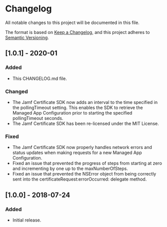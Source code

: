 # Changelog
All notable changes to this project will be documented in this file.

The format is based on [Keep a Changelog](https://keepachangelog.com/en/1.0.0/),
and this project adheres to [Semantic Versioning](https://semver.org/spec/v2.0.0.html).

## [1.0.1] - 2020-01
### Added
- This CHANGELOG.md file.

### Changed
- The Jamf Certificate SDK now adds an interval to the time specified in the pollingTimeout setting. This enables the SDK to retrieve the Managed App Configuration prior to starting the specified pollingTimeout seconds.
- The Jamf Certificate SDK has been re-licensed under the MIT License.

### Fixed
- The Jamf Certificate SDK now properly handles network errors and status updates when making requests for a new Managed App Configuration.
- Fixed an issue that prevented the progress of steps from starting at zero and incrementing by one up to the maxNumberOfSteps.
- Fixed an issue that prevented the NSError object from being correctly sent into the certificateRequest:errorOccurred: delegate method.

## [1.0.0] - 2018-07-24
### Added
- Initial release.
